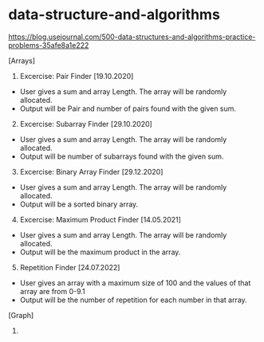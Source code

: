 # data-structure-and-algorithms

https://blog.usejournal.com/500-data-structures-and-algorithms-practice-problems-35afe8a1e222

[Arrays]

1. Excercise: Pair Finder [19.10.2020]
- User gives a sum and array Length. The array will be randomly allocated.
- Output will be Pair and number of pairs found with the given sum.

2. Excercise: Subarray Finder [29.10.2020]
- User gives a sum and array Length. The array will be randomly allocated.
- Output will be number of subarrays found with the given sum.

3. Excercise: Binary Array Finder [29.12.2020]
- User gives a sum and array Length. The array will be randomly allocated.
- Output will be a sorted binary array.

4. Excercise: Maximum Product Finder [14.05.2021]
- User gives a sum and array Length. The array will be randomly allocated.
- Output will be the maximum product in the array.

5. Repetition Finder [24.07.2022]
- User gives an array with a maximum size of 100 and the values of that array are from 0-9.1
- Output will be the number of repetition for each number in that array.

[Graph]

1. 